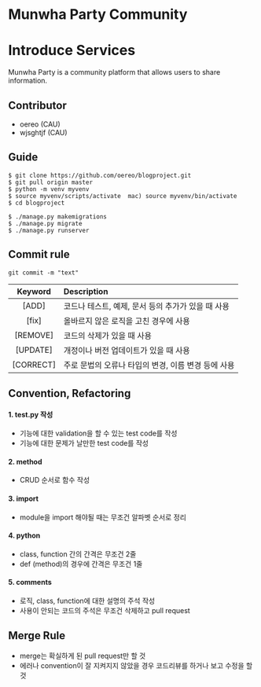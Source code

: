 # Munwha Party Community

# Introduce Services

Munwha Party is a community platform that allows users to share information.

## Contributor
- oereo (CAU)
- wjsghtjf (CAU)

## Guide

```console
$ git clone https://github.com/oereo/blogproject.git
$ git pull origin master
$ python -m venv myvenv
$ source myvenv/scripts/activate  mac) source myvenv/bin/activate
$ cd blogproject

$ ./manage.py makemigrations
$ ./manage.py migrate
$ ./manage.py runserver
```

## Commit rule
```console
git commit -m "text"
```

|Keyword|Description|
|:---:|:---|
|[ADD]|코드나 테스트, 예제, 문서 등의 추가가 있을 때 사용|
|[fix]|올바르지 않은 로직을 고친 경우에 사용|
|[REMOVE]|코드의 삭제가 있을 때 사용|
|[UPDATE]|개정이나 버전 업데이트가 있을 때 사용|
|[CORRECT]|주로 문법의 오류나 타입의 변경, 이름 변경 등에 사용|

## Convention, Refactoring
#### 1. test.py 작성
- 기능에 대한 validation을 할 수 있는 test code를 작성
- 기능에 대한 문제가 날만한 test code를 작성

#### 2. method
- CRUD 순서로 함수 작성

#### 3. import
- module을 import 해야될 때는 무조건 알파벳 순서로 정리

#### 4. python
- class, function 간의 간격은 무조건 2줄
- def (method)의 경우에 간격은 무조건 1줄

#### 5. comments
- 로직, class, function에 대한 설명의 주석 작성
- 사용이 안되는 코드의 주석은 무조건 삭제하고 pull request

## Merge Rule
- merge는 확실하게 된 pull request만 할 것
- 에러나 convention이 잘 지켜지지 않았을 경우 코드리뷰를 하거나 보고 수정을 할 것 

